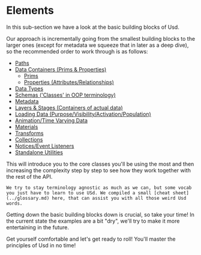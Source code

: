 # Elements
In this sub-section we have a look at the basic building blocks of Usd.

Our approach is incrementally going from the smallest building blocks to the larger ones (except for metadata we squeeze that in later as a deep dive), so the recommended order to work through is as follows:

- [Paths](./path.md)
- [Data Containers (Prims & Properties)](./data_container.md)
    - [Prims](./prim.md)
    - [Properties (Attributes/Relationships)](./property.md)
- [Data Types](./data_type.md)
- [Schemas ('Classes' in OOP terminology)](./schemas.md)
- [Metadata](./metadata.md)
- [Layers & Stages (Containers of actual data)](./layer.md)
- [Loading Data (Purpose/Visibility/Activation/Population)](./loading_mechanisms.md)
- [Animation/Time Varying Data](./animation.md)
- [Materials](./materials.md)
- [Transforms](./transform.md)
- [Collections](./collection.md)
- [Notices/Event Listeners](./notice.md)
- [Standalone Utilities](./standalone_utilities.md)

This will introduce you to the core classes you'll be using the most and then increasing the complexity step by step to see how they work together with the rest of the API.

~~~admonish tip title="Vocabulary/Terminology"
We try to stay terminology agnostic as much as we can, but some vocab you just have to learn to use USd. We compiled a small [cheat sheet](../glossary.md) here, that can assist you with all those weird Usd words.
~~~

Getting down the basic building blocks down is crucial, so take your time! In the current state the examples are a bit "dry", we'll try to make it more entertaining in the future.

Get yourself comfortable and let's get ready to roll! You'll master the principles of Usd in no time!
